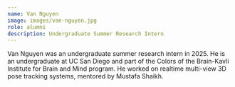 ```yaml
---
name: Van Nguyen
image: images/van-nguyen.jpg
role: alumni
description: Undergraduate Summer Research Intern
---
```


Van Nguyen was an undergraduate summer research intern in 2025. He is an undergraduate at UC San Diego and part of the Colors of the Brain-Kavli Institute for Brain and Mind program. He worked on realtime multi-view 3D pose tracking systems, mentored by Mustafa Shaikh.
